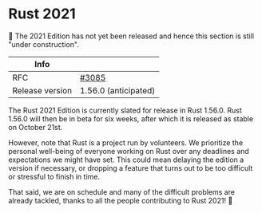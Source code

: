 # Rust 2021

🚧 The 2021 Edition has not yet been released and hence this section is still "under construction".

| Info | |
| --- | --- |
| RFC | [#3085](https://github.com/rust-lang/rfcs/pull/3085) |
| Release version | 1.56.0 (anticipated) |

The Rust 2021 Edition is currently slated for release in Rust 1.56.0.
Rust 1.56.0 will then be in beta for six weeks,
after which it is released as stable on October 21st.

However, note that Rust is a project run by volunteers.
We prioritize the personal well-being of everyone working on Rust
over any deadlines and expectations we might have set.
This could mean delaying the edition a version if necessary,
or dropping a feature that turns out to be too difficult or stressful to finish in time.

That said, we are on schedule and many of the difficult problems are already tackled,
thanks to all the people contributing to Rust 2021! 💛
